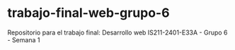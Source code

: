 # trabajo-final-web-grupo-6
Repositorio para el trabajo final: Desarrollo web IS211-2401-E33A - Grupo 6 - Semana 1
